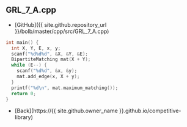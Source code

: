## GRL_7_A.cpp

- [GitHub]({{ site.github.repository_url }}/bolb/master/cpp/src/GRL_7_A.cpp)

```cpp
int main() {
  int X, Y, E, x, y;
  scanf("%d%d%d", &X, &Y, &E);
  BipartiteMatching mat(X + Y);
  while (E--) {
    scanf("%d%d", &x, &y);
    mat.add_edge(x, X + y);
  }
  printf("%d\n", mat.maximum_matching());
  return 0;
}
```

- [Back](https://{{ site.github.owner_name }}.github.io/competitive-library)
